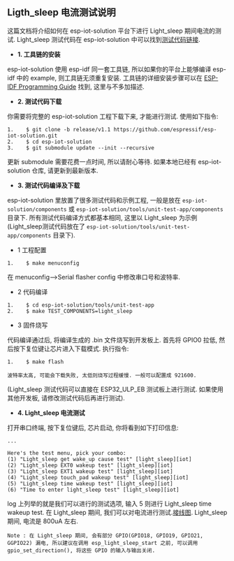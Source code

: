 ## Ligth_sleep 电流测试说明

这篇文档将介绍如何在 esp-iot-solution 平台下进行 Light_sleep 期间电流的测试. Light_sleep 测试代码在 esp-iot-solution 中可以找到[测试代码链接](/tools/unit-test-app/components/light_sleep).

- **1. 工具链的安装**

esp-iot-solution 使用 esp-idf 同一套工具链, 所以如果你的平台上能够编译 esp-idf 中的 example, 则工具链无须重复安装. 工具链的详细安装步骤可以在 [ESP-IDF Programming Guide](https://docs.espressif.com/projects/esp-idf/en/stable/get-started/index.html) 找到, 这里与不多加描述.

- **2. 测试代码下载**

你需要将完整的 esp-iot-solution 工程下载下来, 才能进行测试. 使用如下指令:

```
1.    $ git clone -b release/v1.1 https://github.com/espressif/esp-iot-solution.git
2.    $ cd esp-iot-solution
3.    $ git submodule update --init --recursive
```

更新 submodule 需要花费一点时间, 所以请耐心等待. 如果本地已经有 esp-iot-solution 仓库, 请更新到最新版本.

- **3. 测试代码编译及下载**

esp-iot-solution  里放置了很多测试代码和示例工程, 一般是放在 `esp-iot-solution/components` 或 `esp-iot-solution/tools/unit-test-app/components` 目录下. 所有测试代码编译方式都基本相同, 这里以 Light_sleep 为示例(Light_sleep测试代码放在了 `esp-iot-solution/tools/unit-test-app/components` 目录下).

* 1 工程配置

```
1.    $ make menuconfig
```

在 menuconfig-->Serial flasher config 中修改串口号和波特率.

- 2 代码编译

```
1.    $ cd esp-iot-solution/tools/unit-test-app
2.    $ make TEST_COMPONENTS=light_sleep
```

- 3 固件烧写

代码编译通过后, 将编译生成的 .bin 文件烧写到开发板上. 首先将 GPIO0 拉低, 然后按下复位键让芯片进入下载模式. 执行指令:

```
1.    $ make flash
```

`波特率太高, 可能会下载失败, 太低则烧写过程缓慢. 一般可以配置成 921600.`

(Light_sleep 测试代码可以直接在 ESP32_ULP_EB 测试板上进行测试. 如果使用其他开发板, 请修改测试代码后再进行测试).

- **4. Light_sleep 电流测试**

打开串口终端, 按下复位键后, 芯片启动, 你将看到如下打印信息:

```
...

Here's the test menu, pick your combo:
(1)	"Light_sleep get wake_up cause test" [light_sleep][iot]
(2)	"Light_sleep EXT0 wakeup test" [light_sleep][iot]
(3)	"Light_sleep EXT1 wakeup test" [light_sleep][iot]
(4)	"Light_sleep touch_pad wakeup test" [light_sleep][iot]
(5)	"Light_sleep time wakeup test" [light_sleep][iot]
(6)	"Time to enter light_sleep test" [light_sleep][iot]
```

log 上列举的就是我们可以进行的测试选项, 输入 5 则进行 Light_sleep time wakeup test. 在 Light_sleep 期间, 我们可以对电流进行测试.[接线图](../evaluation_boards/esp32_ulp_eb_cn.md#compileAndRun). Light_sleep 期间, 电流是 800uA 左右.

`Note : 在 Light_sleep 期间, 会有部分 GPIO(GPIO18, GPIO19, GPIO21, GGPIO22) 漏电, 所以建议在调用 esp_light_sleep_start 之前, 可以调用gpio_set_direction(), 将这些 GPIO 的输入与输出关闭.`
